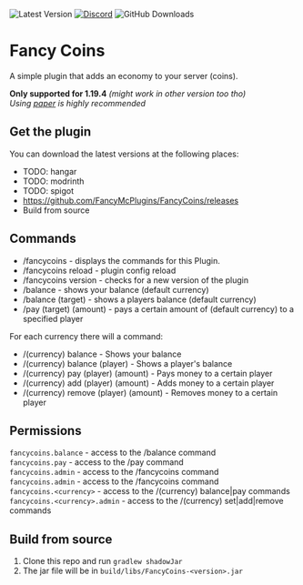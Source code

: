 ![Latest Version](https://img.shields.io/github/v/release/FancyMcPlugins/FancyCoins?style=flat-square)
[![Discord](https://img.shields.io/discord/899740810956910683?color=7289da&logo=Discord&label=Discord&style=flat-square)](https://discord.gg/ZUgYCEJUEx)
![GitHub Downloads](https://img.shields.io/github/downloads/FancyMcPlugins/FancyCoins/total?logo=GitHub&style=flat-square)

# Fancy Coins
A simple plugin that adds an economy to your server (coins).

**Only supported for 1.19.4** _(might work in other version too tho)_<br>
_Using [paper](https://papermc.io/downloads) is highly recommended_

## Get the plugin

You can download the latest versions at the following places:

- TODO: hangar
- TODO: modrinth
- TODO: spigot
- https://github.com/FancyMcPlugins/FancyCoins/releases
- Build from source

## Commands

- /fancycoins - displays the commands for this Plugin.
- /fancycoins reload - plugin config reload
- /fancycoins version - checks for a new version of the plugin
- /balance - shows your balance (default currency)
- /balance (target) - shows a players balance (default currency)
- /pay (target) (amount) - pays a certain amount of (default currency) to a specified player

For each currency there will a command:
- /(currency) balance - Shows your balance
- /(currency) balance (player) - Shows a player's balance
- /(currency) pay (player) (amount) - Pays money to a certain player
- /(currency) add (player) (amount) - Adds money to a certain player
- /(currency) remove (player) (amount) - Removes money to a certain player

## Permissions

`fancycoins.balance` - access to the /balance command<br>
`fancycoins.pay` - access to the /pay command<br>
`fancycoins.admin` - access to the /fancycoins command<br>
`fancycoins.admin` - access to the /fancycoins command<br>
`fancycoins.<currency>` - access to the /(currency) balance|pay  commands<br>
`fancycoins.<currency>.admin` - access to the /(currency) set|add|remove  commands<br>

## Build from source
1. Clone this repo and run `gradlew shadowJar`
2. The jar file will be in `build/libs/FancyCoins-<version>.jar`
